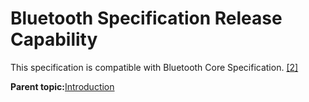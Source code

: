 # Bluetooth Specification Release Capability

This specification is compatible with Bluetooth Core Specification. [\[2\]](GUID-6B274602-B628-48D8-9345-D483824E66AC.md)

**Parent topic:**[Introduction](GUID-5E3D4D30-01FF-450E-856D-7B5F7B91585E.md)

